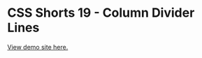 # CSS Shorts 19 - Column Divider Lines

[View demo site here.](https://webdevtuts.github.io/css_shorts_19_column_divider_lines/)
